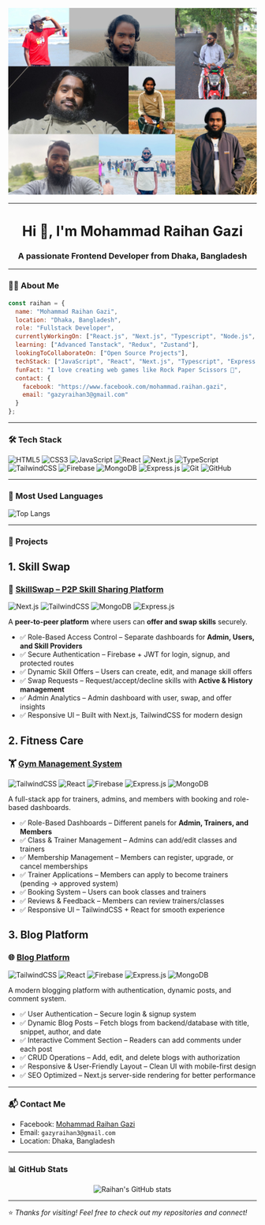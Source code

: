 ![Raihan Gazi](github-readme.png)

---

<h1 align="center">Hi 👋, I'm Mohammad Raihan Gazi</h1>
<h3 align="center">A passionate Frontend Developer from Dhaka, Bangladesh</h3>

---

### 🧑‍💻 About Me


```js
const raihan = {
  name: "Mohammad Raihan Gazi",
  location: "Dhaka, Bangladesh",
  role: "Fullstack Developer",
  currentlyWorkingOn: ["React.js", "Next.js", "Typescript", "Node.js", "Express.js", "Mongodb"],
  learning: ["Advanced Tanstack", "Redux", "Zustand"],
  lookingToCollaborateOn: ["Open Source Projects"],
  techStack: ["JavaScript", "React", "Next.js", "Typescript", "Express.js", "MongoDB", "Tailwind CSS"],
  funFact: "I love creating web games like Rock Paper Scissors 🤘",
  contact: {
    facebook: "https://www.facebook.com/mohammad.raihan.gazi",
    email: "gazyraihan3@gmail.com"
  }
};
```

---

### 🛠️ Tech Stack

![HTML5](https://img.shields.io/badge/HTML5-E34F26?style=for-the-badge&logo=html5&logoColor=white)
![CSS3](https://img.shields.io/badge/CSS3-1572B6?style=for-the-badge&logo=css3&logoColor=white)
![JavaScript](https://img.shields.io/badge/JavaScript-F7DF1E?style=for-the-badge&logo=javascript&logoColor=black)
![React](https://img.shields.io/badge/React-20232A?style=for-the-badge&logo=react&logoColor=61DAFB)
![Next.js](https://img.shields.io/badge/Next.js-000000?style=for-the-badge&logo=nextdotjs&logoColor=white)
![TypeScript](https://img.shields.io/badge/TypeScript-3178C6?style=for-the-badge&logo=typescript&logoColor=white)
![TailwindCSS](https://img.shields.io/badge/Tailwind_CSS-38B2AC?style=for-the-badge&logo=tailwind-css&logoColor=white)
![Firebase](https://img.shields.io/badge/Firebase-ffca28?style=for-the-badge&logo=firebase&logoColor=black)
![MongoDB](https://img.shields.io/badge/MongoDB-4EA94B?style=for-the-badge&logo=mongodb&logoColor=white)
![Express.js](https://img.shields.io/badge/Express.js-000000?style=for-the-badge&logo=express&logoColor=white)
![Git](https://img.shields.io/badge/Git-F05032?style=for-the-badge&logo=git&logoColor=white)
![GitHub](https://img.shields.io/badge/GitHub-181717?style=for-the-badge&logo=github&logoColor=white)

---

### 🧠 Most Used Languages

![Top Langs](https://github-readme-stats.vercel.app/api/top-langs/?username=gaziraihan1&layout=compact&theme=radical)

---

### 📁 Projects

<h2>1. Skill Swap</h2>

### 🔄 [SkillSwap – P2P Skill Sharing Platform](https://github.com/gaziraihan1/skill-swap-client)  
![Next.js](https://img.shields.io/badge/Next.js-000000?style=for-the-badge&logo=nextdotjs&logoColor=white)
![TailwindCSS](https://img.shields.io/badge/Tailwind_CSS-38B2AC?style=for-the-badge&logo=tailwind-css&logoColor=white)
![MongoDB](https://img.shields.io/badge/MongoDB-4EA94B?style=for-the-badge&logo=mongodb&logoColor=white)
![Express.js](https://img.shields.io/badge/Express.js-000000?style=for-the-badge&logo=express&logoColor=white)

A **peer-to-peer platform** where users can **offer and swap skills** securely.  
- ✅ Role-Based Access Control – Separate dashboards for **Admin, Users, and Skill Providers**  
- ✅ Secure Authentication – Firebase + JWT for login, signup, and protected routes  
- ✅ Dynamic Skill Offers – Users can create, edit, and manage skill offers  
- ✅ Swap Requests – Request/accept/decline skills with **Active & History management**  
- ✅ Admin Analytics – Admin dashboard with user, swap, and offer insights  
- ✅ Responsive UI – Built with Next.js, TailwindCSS for modern design
  
<h2>2. Fitness Care</h2>

### 🏋️ [Gym Management System](https://github.com/gaziraihan1/fitness-care-client)  
![TailwindCSS](https://img.shields.io/badge/Tailwind_CSS-38B2AC?style=for-the-badge&logo=tailwind-css&logoColor=white)
![React](https://img.shields.io/badge/React-20232A?style=for-the-badge&logo=react&logoColor=61DAFB)
![Firebase](https://img.shields.io/badge/Firebase-ffca28?style=for-the-badge&logo=firebase&logoColor=black)
![Express.js](https://img.shields.io/badge/Express.js-000000?style=for-the-badge&logo=express&logoColor=white)
![MongoDB](https://img.shields.io/badge/MongoDB-4EA94B?style=for-the-badge&logo=mongodb&logoColor=white)

A full-stack app for trainers, admins, and members with booking and role-based dashboards.  
- ✅ Role-Based Dashboards – Different panels for **Admin, Trainers, and Members**  
- ✅ Class & Trainer Management – Admins can add/edit classes and trainers  
- ✅ Membership Management – Members can register, upgrade, or cancel memberships  
- ✅ Trainer Applications – Members can apply to become trainers (pending → approved system)  
- ✅ Booking System – Users can book classes and trainers  
- ✅ Reviews & Feedback – Members can review trainers/classes  
- ✅ Responsive UI – TailwindCSS + React for smooth experience  

<h2>3. Blog Platform</h2>

### 🌐 [Blog Platform](https://github.com/gaziraihan1/Blog-page-client)  
![TailwindCSS](https://img.shields.io/badge/Tailwind_CSS-38B2AC?style=for-the-badge&logo=tailwind-css&logoColor=white)
![React](https://img.shields.io/badge/React-20232A?style=for-the-badge&logo=react&logoColor=61DAFB)
![Firebase](https://img.shields.io/badge/Firebase-ffca28?style=for-the-badge&logo=firebase&logoColor=black)
![Express.js](https://img.shields.io/badge/Express.js-000000?style=for-the-badge&logo=express&logoColor=white)
![MongoDB](https://img.shields.io/badge/MongoDB-4EA94B?style=for-the-badge&logo=mongodb&logoColor=white)

A modern blogging platform with authentication, dynamic posts, and comment system.  
- ✅ User Authentication – Secure login & signup system  
- ✅ Dynamic Blog Posts – Fetch blogs from backend/database with title, snippet, author, and date  
- ✅ Interactive Comment Section – Readers can add comments under each post  
- ✅ CRUD Operations – Add, edit, and delete blogs with authorization  
- ✅ Responsive & User-Friendly Layout – Clean UI with mobile-first design  
- ✅ SEO Optimized – Next.js server-side rendering for better performance  

---

### 📬 Contact Me

- Facebook: [Mohammad Raihan Gazi](https://www.facebook.com/mohammad.raihan.gazi)
- Email: `gazyraihan3@gmail.com`
- Location: Dhaka, Bangladesh

---

### 📊 GitHub Stats

<p align="center">
  <img src="https://github-readme-stats.vercel.app/api?username=gaziraihan1&show_icons=true&theme=radical" alt="Raihan's GitHub stats" />
</p>

---

⭐️ *Thanks for visiting! Feel free to check out my repositories and connect!*
